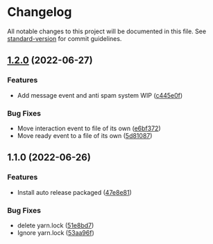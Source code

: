 # Changelog

All notable changes to this project will be documented in this file. See [standard-version](https://github.com/conventional-changelog/standard-version) for commit guidelines.

## [1.2.0](https://github.com/dev-737/discord-ts-bot/compare/v1.1.0...v1.2.0) (2022-06-27)


### Features

* Add message event and anti spam system WIP ([c445e0f](https://github.com/dev-737/discord-ts-bot/commit/c445e0f3113859356fedc1d389c6e608894512ec))


### Bug Fixes

* Move interaction event to file of its own ([e6bf372](https://github.com/dev-737/discord-ts-bot/commit/e6bf37254f629e43655cdc2de7a11a62ad96cd28))
* Move ready event to a file of its own ([5d81087](https://github.com/dev-737/discord-ts-bot/commit/5d81087c6c664f48a664d091ebb3fbd6d3382a12))

## 1.1.0 (2022-06-26)


### Features

* Install auto release packaged ([47e8e81](https://github.com/dev-737/discord-ts-bot/commit/47e8e818d4b3c599b5200bbd57652c17a47f2b7c))


### Bug Fixes

* delete yarn.lock ([51e8bd7](https://github.com/dev-737/discord-ts-bot/commit/51e8bd744b4bc1054a0f8781ee90009a4b28282b))
* Ignore yarn.lock ([53aa96f](https://github.com/dev-737/discord-ts-bot/commit/53aa96f584d031b5d957a22606172d54bc6b5029))
